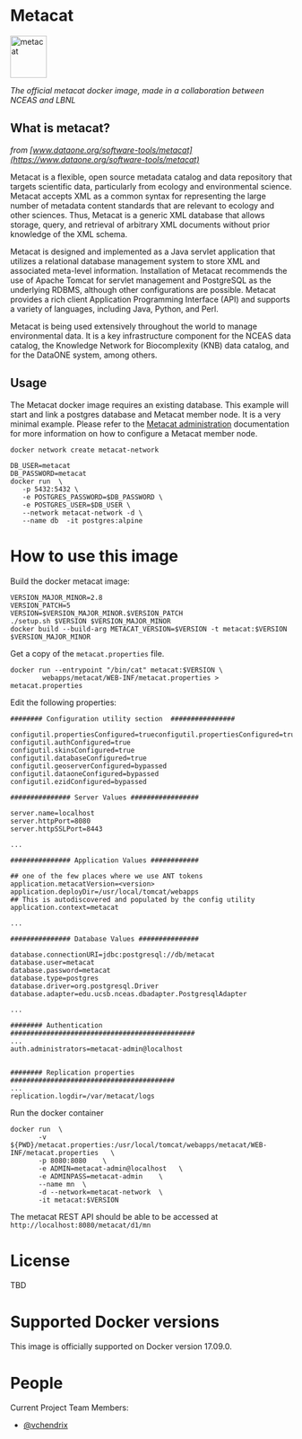 # Metacat
<img src="https://knb.ecoinformatics.org/knb/docs/_images/metacat-logo-darkgray.png" 
alt="metacat" height="75" width="65"/>

*The official metacat docker image, made in a collaboration between NCEAS and LBNL*

## What is metacat?

*from [www.dataone.org/software-tools/metacat](https://www.dataone.org/software-tools/metacat)*

Metacat is a flexible, open source metadata catalog and data repository 
that targets scientific data, particularly from ecology and environmental 
science. Metacat accepts XML as a common syntax for representing the large 
number of metadata content standards that are relevant to ecology and other 
sciences. Thus, Metacat is a generic XML database that allows storage, query, 
and retrieval of arbitrary XML documents without prior knowledge of the XML schema.

Metacat is designed and implemented as a Java servlet application that utilizes 
a relational database management system to store XML and associated meta-level 
information. Installation of Metacat recommends the use of Apache Tomcat for 
servlet management and PostgreSQL as the underlying RDBMS, although other 
configurations are possible. Metacat provides a rich client Application 
Programming Interface (API) and supports a variety of languages, including 
Java, Python, and Perl.

Metacat is being used extensively throughout the world to manage environmental 
data. It is a key infrastructure component for the NCEAS data catalog, the 
Knowledge Network for Biocomplexity (KNB) data catalog, and for the DataONE 
system, among others.

## Usage
The Metacat docker image requires an existing database.  This 
example will start and link a postgres database and Metacat member node.
It is a very minimal example. Please refer to the 
[Metacat administration](https://knb.ecoinformatics.org/knb/docs/)
documentation for more information on how to configure a Metacat member node.


    docker network create metacat-network
    
    DB_USER=metacat
    DB_PASSWORD=metacat
    docker run  \
       -p 5432:5432 \
       -e POSTGRES_PASSWORD=$DB_PASSWORD \
       -e POSTGRES_USER=$DB_USER \
       --network metacat-network -d \
       --name db  -it postgres:alpine 


# How to use this image

Build the docker metacat image:

    VERSION_MAJOR_MINOR=2.8
    VERSION_PATCH=5
    VERSION=$VERSION_MAJOR_MINOR.$VERSION_PATCH
    ./setup.sh $VERSION $VERSION_MAJOR_MINOR
    docker build --build-arg METACAT_VERSION=$VERSION -t metacat:$VERSION $VERSION_MAJOR_MINOR
 
Get a copy of the `metacat.properties` file.

    docker run --entrypoint "/bin/cat" metacat:$VERSION \
            webapps/metacat/WEB-INF/metacat.properties > metacat.properties

Edit the following properties:
    
    ######## Configuration utility section  ################
    
    configutil.propertiesConfigured=trueconfigutil.propertiesConfigured=true
    configutil.authConfigured=true
    configutil.skinsConfigured=true
    configutil.databaseConfigured=true
    configutil.geoserverConfigured=bypassed
    configutil.dataoneConfigured=bypassed
    configutil.ezidConfigured=bypassed
    
    ############### Server Values #################
    
    server.name=localhost
    server.httpPort=8080
    server.httpSSLPort=8443
    
    ...
    
    ############### Application Values ############

    ## one of the few places where we use ANT tokens
    application.metacatVersion=<version>
    application.deployDir=/usr/local/tomcat/webapps
    ## This is autodiscovered and populated by the config utility
    application.context=metacat
    
    ...
    
    ############### Database Values ###############
    
    database.connectionURI=jdbc:postgresql://db/metacat
    database.user=metacat
    database.password=metacat
    database.type=postgres
    database.driver=org.postgresql.Driver
    database.adapter=edu.ucsb.nceas.dbadapter.PostgresqlAdapter

    ...
    
    ######## Authentication  ##############################################
    ...
    auth.administrators=metacat-admin@localhost
    
    
    ######## Replication properties  #########################################
    ...
    replication.logdir=/var/metacat/logs


Run the docker container 
    
    docker run  \
           -v ${PWD}/metacat.properties:/usr/local/tomcat/webapps/metacat/WEB-INF/metacat.properties   \
           -p 8080:8080    \
           -e ADMIN=metacat-admin@localhost   \
           -e ADMINPASS=metacat-admin    \
           --name mn  \
           -d --network=metacat-network  \
           -it metacat:$VERSION 
           

The metacat REST API should be able to be accessed at `http://localhost:8080/metacat/d1/mn`



# License

TBD

# Supported Docker versions

This image is officially supported on Docker version 17.09.0.


# People

Current Project Team Members:

 * [@vchendrix](https://github.com/vchendrix)

